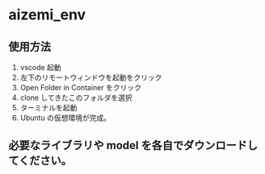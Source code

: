 # aizemi_env

## 使用方法

1. vscode 起動
2. 左下のリモートウィンドウを起動をクリック
3. Open Folder in Container をクリック
4. clone してきたこのフォルダを選択
5. ターミナルを起動
6. Ubuntu の仮想環境が完成。

## 必要なライブラリや model を各自でダウンロードしてください。
